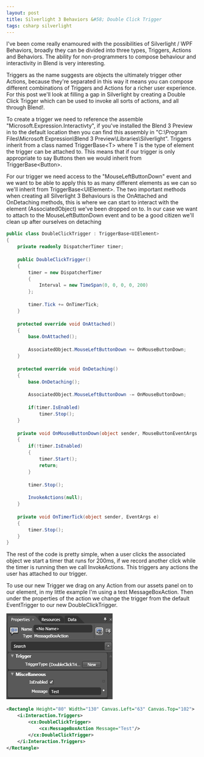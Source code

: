 ```yaml
---
layout: post
title: Silverlight 3 Behaviors &#58; Double Click Trigger
tags: csharp silverlight
---
```


I've been come really enamoured with the possibilities of Silverlight / WPF Behaviors, broadly they can be divided into three types, Triggers, Actions and Behaviors. The ability for non-programmers to compose behaviour and interactivity in Blend is very interesting.

Triggers as the name suggests are objects the ultimately trigger other Actions, because they're separated in this way it means you can compose different combinations of Triggers and Actions for a richer user experience. For this post we'll look at filling a gap in Silverlight by creating a Double Click Trigger which can be used to invoke all sorts of actions, and all through Blend!.

To create a trigger we need to reference the assemble "Microsoft.Expression.Interactivty", if you've installed the Blend 3 Preview in to the default location then you can find this assembly in "C:\Program Files\Microsoft Expression\Blend 3 Preview\Libraries\Silverlight". Triggers inherit from a class named TriggerBase&lt;T&gt; where T is the type of element the trigger can be attached to. This means that if our trigger is only appropriate to say Buttons then we would inherit from TriggerBase&lt;Button&gt;.

For our trigger we need access to the "MouseLeftButtonDown" event and we want to be able to apply this to as many different elements as we can so we'll inherit from TriggerBase&lt;UIElement&gt;. The two important methods when creating all Silverlight 3 Behaviours is the OnAttached and OnDetaching methods, this is where we can start to interact with the element (AssociatedObject) we've been dropped on to. In our case we want to attach to the MouseLeftButtonDown event and to be a good citizen we'll clean up after ourselves on detaching

``` csharp
public class DoubleClickTrigger : TriggerBase<UIElement>
{
    private readonly DispatcherTimer timer;
 
    public DoubleClickTrigger()
    {
        timer = new DispatcherTimer
        {
            Interval = new TimeSpan(0, 0, 0, 0, 200)
        };
 
        timer.Tick += OnTimerTick;
    }
 
    protected override void OnAttached()
    {
        base.OnAttached();
 
        AssociatedObject.MouseLeftButtonDown += OnMouseButtonDown;
    }
 
    protected override void OnDetaching()
    {
        base.OnDetaching();
 
        AssociatedObject.MouseLeftButtonDown -= OnMouseButtonDown;
 
        if(timer.IsEnabled)
            timer.Stop();
    }
 
    private void OnMouseButtonDown(object sender, MouseButtonEventArgs e)
    {
        if(!timer.IsEnabled)
        {
            timer.Start();
            return;
        }
 
        timer.Stop();
 
        InvokeActions(null);
    }
 
    private void OnTimerTick(object sender, EventArgs e)
    {
        timer.Stop();
    }
}
```

The rest of the code is pretty simple, when a user clicks the associated object we start a timer that runs for 200ms, if we record another click while the timer is running then we call InvokeActions. This triggers any actions the user has attached to our trigger.

To use our new Trigger we drag on any Action from our assets panel on to our element, in my little example I'm using a test MessageBoxAction. Then under the properties of the action we change the trigger from the default EventTrigger to our new DoubleClickTrigger.

![Double click trigger](/content/images/posts/blend.png)

``` xml
<Rectangle Height="80" Width="130" Canvas.Left="63" Canvas.Top="102">
    <i:Interaction.Triggers>
        <cx:DoubleClickTrigger>
            <cx:MessageBoxAction Message="Test"/>
        </cx:DoubleClickTrigger>
    </i:Interaction.Triggers>
</Rectangle>
```

